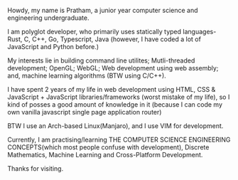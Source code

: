 Howdy, my name is Pratham, a junior year computer science and engineering undergraduate.

I am polyglot developer, who primarily uses statically typed languages- Rust, C, C++, Go, Typescript, Java (however, I have coded a lot of JavaScript and Python before.)

My interests lie in building command line utilites; Mutli-threaded development; OpenGL; WebGL; Web development using web assembly; and, machine learning algorithms (BTW using C/C++).

I have spent 2 years of my life in web development using HTML, CSS & JavaScript + JavaScript libraries/frameworks (worst mistake of my life), so I kind of posses a good amount of knowledge in it (because I can code my own vanilla javascript single page application router)

BTW I use an Arch-based Linux(Manjaro), and I use VIM for development.

Currently, I am practising/learning THE COMPUTER SCIENCE ENGINEERING CONCEPTS(which most people confuse with development), Discrete Mathematics, Machine Learning and Cross-Platform Development.

Thanks for visiting.


